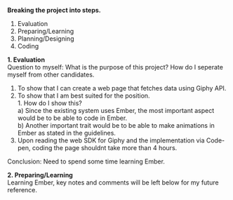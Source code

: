 **Breaking the project into steps.**
1. Evaluation
2. Preparing/Learning
3. Planning/Designing
4. Coding 

**1. Evaluation**
<br> Question to myself: What is the purpose of this project? How do I seperate myself from other candidates.  
1. To show that I can create a web page that fetches data using Giphy API. 
2. To show that I am best suited for the position.
  <br>1. How do I show this? 
        <br> a) Since the existing system uses Ember, the most important aspect would be to be able to code in Ember.
        <br> b) Another important trait would be to be able to make animations in Ember as stated in the guidelines. 
3. Upon reading the web SDK for Giphy and the implementation via Code-pen, coding the page shouldnt take more than 4 hours.  

Conclusion: Need to spend some time learning Ember.

**2. Preparing/Learning**
<br>Learning Ember, key notes and comments will be left below for my future reference. 
